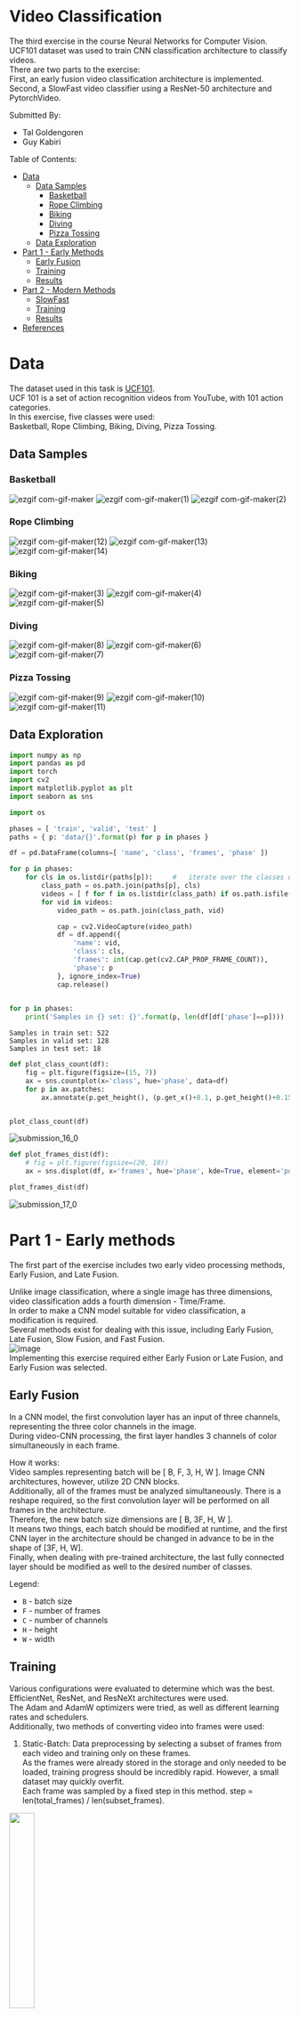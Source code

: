 # Video Classification
The third exercise in the course Neural Networks for Computer Vision.  
UCF101 dataset was used to train CNN classification architecture to classify videos.  
There are two parts to the exercise:  
First, an early fusion video classification architecture is implemented.  
Second, a SlowFast video classifier using a ResNet-50 architecture and PytorchVideo.

Submitted By:

* Tal Goldengoren
* Guy Kabiri

Table of Contents:
* [Data](#data)
    * [Data Samples](#data-samples)
        * [Basketball](#basketball-samples)
        * [Rope Climbing](#ropeclimbing-samples)
        * [Biking](#biking-samples)
        * [Diving](#diving-samples)
        * [Pizza Tossing](#pizzatossing-samples)
    * [Data Exploration](#data-exp)
* [Part 1 - Early Methods](#part1)
    * [Early Fusion](#early-fusion)
    * [Training](#part1-training)
    * [Results](#part1-results)
* [Part 2 - Modern Methods](#part2)
    * [SlowFast](#slowfast)
    * [Training](#part2-training)
    * [Results](#part2-results)
* [References](#refs)

# Data <span id="data"><span>

The dataset used in this task is [UCF101](https://www.crcv.ucf.edu/data/UCF101.php).  
UCF 101 is a set of action recognition videos from YouTube, with 101 action categories.  
In this exercise, five classes were used:  
Basketball, Rope Climbing, Biking, Diving, Pizza Tossing.

## Data Samples <span id="data-samples"></span>

### Basketball <span id="basketball-samples"></span>
![ezgif com-gif-maker](https://user-images.githubusercontent.com/52006798/146648149-7b2a60dd-c4dc-486d-bf74-6ee36b51e24b.gif)
![ezgif com-gif-maker(1)](https://user-images.githubusercontent.com/52006798/146648151-e9b93f3f-75f9-4ba8-af38-b9360b709563.gif)
![ezgif com-gif-maker(2)](https://user-images.githubusercontent.com/52006798/146648154-893fdd3f-9f9b-4348-9e62-1ee6f4d24994.gif)

### Rope Climbing <span id="ropeclimbing-samples"></span>

![ezgif com-gif-maker(12)](https://user-images.githubusercontent.com/52006798/146648141-c1d88761-cb3c-44fc-bd1d-adc078c49eb7.gif)
![ezgif com-gif-maker(13)](https://user-images.githubusercontent.com/52006798/146648144-bcd00631-6c35-4d2b-8bf8-dbe949401702.gif)
![ezgif com-gif-maker(14)](https://user-images.githubusercontent.com/52006798/146648146-e1c00dd1-80d8-4f62-82bd-b861782ea643.gif)

### Biking <span id="biking-samples"></span>

![ezgif com-gif-maker(3)](https://user-images.githubusercontent.com/52006798/146648156-c329b5d9-271f-49d9-b420-0d88f1d0cad6.gif)
![ezgif com-gif-maker(4)](https://user-images.githubusercontent.com/52006798/146648158-ec8451ae-8bba-4808-8783-edfe74f3cec9.gif)
![ezgif com-gif-maker(5)](https://user-images.githubusercontent.com/52006798/146648160-2b1e509a-d324-4739-8081-268f6ad2c229.gif)

### Diving <span id="diving-samples"></span>

![ezgif com-gif-maker(8)](https://user-images.githubusercontent.com/52006798/146648134-1f1960fb-0d1c-40f4-8bde-68e9b07e917a.gif)
![ezgif com-gif-maker(6)](https://user-images.githubusercontent.com/52006798/146648167-f6eb1d56-9c7a-4146-95dc-5a49fdc54fd7.gif)
![ezgif com-gif-maker(7)](https://user-images.githubusercontent.com/52006798/146648171-d3c9ba37-78b4-4f12-af1f-2bdd28eb22a8.gif)

### Pizza Tossing <span id="pizzatossing-samples"></span>

![ezgif com-gif-maker(9)](https://user-images.githubusercontent.com/52006798/146648135-2ebf956e-e239-4d8d-9d52-57c34070be83.gif)
![ezgif com-gif-maker(10)](https://user-images.githubusercontent.com/52006798/146648137-fdb8c9b9-f80b-4bf9-94d2-2a6188312040.gif)
![ezgif com-gif-maker(11)](https://user-images.githubusercontent.com/52006798/146648140-6b541150-45c9-4de5-914b-f74867f7a74e.gif)

## Data Exploration <span id="data-exp"></span>


```python
import numpy as np
import pandas as pd
import torch
import cv2
import matplotlib.pyplot as plt
import seaborn as sns

import os
```


```python
phases = [ 'train', 'valid', 'test' ]
paths = { p: 'data/{}'.format(p) for p in phases }
```


```python
df = pd.DataFrame(columns=[ 'name', 'class', 'frames', 'phase' ])
```


```python
for p in phases:
    for cls in os.listdir(paths[p]):     #   iterate over the classes of each phase
        class_path = os.path.join(paths[p], cls)
        videos = [ f for f in os.listdir(class_path) if os.path.isfile(os.path.join(class_path, f)) ]
        for vid in videos:
            video_path = os.path.join(class_path, vid)

            cap = cv2.VideoCapture(video_path)
            df = df.append({
                'name': vid,
                'class': cls,
                'frames': int(cap.get(cv2.CAP_PROP_FRAME_COUNT)),
                'phase': p
            }, ignore_index=True)
            cap.release()
            
```


```python
for p in phases:
    print('Samples in {} set: {}'.format(p, len(df[df['phase']==p])))
```

    Samples in train set: 522
    Samples in valid set: 128
    Samples in test set: 18



```python
def plot_class_count(df):
    fig = plt.figure(figsize=(15, 7))
    ax = sns.countplot(x='class', hue='phase', data=df)
    for p in ax.patches:
        ax.annotate(p.get_height(), (p.get_x()+0.1, p.get_height()+0.15))


plot_class_count(df)
```

![submission_16_0](https://user-images.githubusercontent.com/52006798/149013103-525d5342-2e2f-4230-88b2-f45ae3c43177.png)


```python
def plot_frames_dist(df):
    # fig = plt.figure(figsize=(20, 10))
    ax = sns.displot(df, x='frames', hue='phase', kde=True, element='poly', col='class', )

plot_frames_dist(df)
```

![submission_17_0](https://user-images.githubusercontent.com/52006798/149013105-ee4d4e51-1f2e-4366-8b41-5c2f2f342db7.png)

# Part 1 - Early methods <span id="part1"><span>
The first part of the exercise includes two early video processing methods, Early Fusion, and Late Fusion.  

Unlike image classification, where a single image has three dimensions, video classification adds a fourth dimension - Time/Frame.  
In order to make a CNN model suitable for video classification, a modification is required.  
Several methods exist for dealing with this issue, including Early Fusion, Late Fusion, Slow Fusion, and Fast Fusion.  
![image](https://user-images.githubusercontent.com/52006798/146635639-db3cd74f-7889-405c-ae82-1e3aaab9c0e8.png)  
Implementing this exercise required either Early Fusion or Late Fusion, and Early Fusion was selected.

## Early Fusion <span id="early-fusion"><span>
In a CNN model, the first convolution layer has an input of three channels, representing the three color channels in the image.  
During video-CNN processing, the first layer handles 3 channels of color simultaneously in each frame.  

How it works:  
Video samples representing batch will be [ B, F, 3, H, W ]. Image CNN architectures, however, utilize 2D CNN blocks.  
Additionally, all of the frames must be analyzed simultaneously. There is a reshape required, so the first convolution layer will be performed on all frames in the architecture.  
Therefore, the new batch size dimensions are [ B, 3F, H, W ].  
It means two things, each batch should be modified at runtime, and the first CNN layer in the architecture should be changed in advance to be in the shape of [3F, H, W].  
Finally, when dealing with pre-trained architecture, the last fully connected layer should be modified as well to the desired number of classes.  

Legend:  
* `B` - batch size
* `F` - number of frames
* `C` - number of channels
* `H` - height
* `W` - width

## Training <span id="part1-training"><span>
Various configurations were evaluated to determine which was the best.  
EfficientNet, ResNet, and ResNeXt architectures were used.  
The Adam and AdamW optimizers were tried, as well as different learning rates and schedulers.  
Additionally, two methods of converting video into frames were used: 

1. Static-Batch: Data preprocessing by selecting a subset of frames from each video and training only on these frames.  
As the frames were already stored in the storage and only needed to be loaded, training progress should be incredibly rapid. However, a small dataset may quickly overfit.  
Each frame was sampled by a fixed step in this method. step = len(total_frames) / len(subset_frames).  

<img src="https://user-images.githubusercontent.com/52006798/147848832-1f1e3890-9aa0-4789-b054-97c17a1d8a84.png" width="30%"/>    

2. Dynamic-Batch: Sample a random group of frames each time.  
This would be slower, but it could prevent overfitting since every time a video is loaded, a different set of frames is processed by the network.  

<img src="https://user-images.githubusercontent.com/52006798/147848886-b4e54060-7d7c-402a-9fba-ad86eb46df5c.png" width="30%"/>

## Results <span id="part1-results"><span>
The following graphs show a sample of different configurations that were tried.


<img src="https://user-images.githubusercontent.com/52006798/147827538-4083f42a-1b44-4592-a3ab-043ddd42911d.png" width="30%"/><img src="https://user-images.githubusercontent.com/52006798/147827539-1c5831b5-adb5-4d7d-884b-ebb22a231001.png" width="30%"/>

<img src="https://user-images.githubusercontent.com/52006798/147827535-844af00b-dfe3-43e9-81e3-afc93cd5c12c.png" width="30%"/><img src="https://user-images.githubusercontent.com/52006798/147827536-9aef5827-7bac-4869-ace6-36e728cb8a6b.png" width="30%"/><img src="https://user-images.githubusercontent.com/52006798/147827540-7b63f025-0fc1-448e-b5ed-5beea13a3cac.png" width="30%"/>

Finally, the preferred configuration was as follows:  

*   Pre-trained ResNet-50.
*   Pre-processed data (static dataset - the same frames were used in each video during training, instead of random ones).
*   32 frames for each video.
*   Optimizer: Adam.
*   Scheduler: ReduceLROnPlateau (factor=0.8, patience=2).
*   Learning rate: 1e-5.
*   Batch-size: 8.
*   Epochs: 100.

<img src="https://user-images.githubusercontent.com/52006798/147827800-eb667b7d-d310-4b30-aeab-c0da599c29fe.png" width="45%"/><img src="https://user-images.githubusercontent.com/52006798/147827802-d2ae0176-278b-4359-b85c-497eacaf0ad8.png" width="45%"/>

<img src="https://user-images.githubusercontent.com/52006798/147827797-b543147a-7484-4f89-a196-881043f2abf9.png" width="30%"/><img src="https://user-images.githubusercontent.com/52006798/147827798-8d0ca0ac-9f3e-436b-882d-ce220d58152b.png" width="30%"/><img src="https://user-images.githubusercontent.com/52006798/147827799-8c85523d-1104-48cb-8121-db125124737e.png" width="30%"/>

As can see above, we achieved accuracy of almost 0.9 and loss a little less than 0.7.

# Part 2 - Modern Methods <span id="part2"></span>

## SlowFast <span id="slowfast"></span>

The SlowFast architecture handles video in two ways.  
In order to capture spatial semantics, the first approach uses a low frame rate, which will be called the Slow pathway.  
A high frame rate is used in the second method, called the Fast pathway, to capture motion.  

![](https://feichtenhofer.github.io/pubs/slowfast_concept.gif)  

While both pathways use ResNet as their backbone, unlike the previous model, these use 3D CNN blocks.  
A small number of channels is used to keep the Fast pathway fast since it samples many more frames than the Slow pathway.  
In addition, the Fast pathway results are fed into the Slow pathway to improve prediction (taking into account the different shapes in each pathway).  
The results from the Slow pathway are not fed into the Fast pathway since the researchers found no improvements while executing it.

## Training <span id="part2-training"></span>

SlowFast's training phase required some modifications in the data processing.  
Firstly, SlowFast splits into 2 pathways, each of which consumes a different number of frames.  
Second, the tensor shape differs from the early method.  
While the early methods architecture was fed by [ B, F, 3, H, W ] tensors, the SlowFast architecture was fed by [ B, 3, F, H, W ].  
In order to use the same dataset, when handling a SlowFast model, the tensor needs to be reshaped into the correct dimensions and then split into two tensors.  
Getting the [ B, 3, F, H, W ] shape for the fast pathway, and the [ B, 3, F/4, H, W ] shape for the slow pathway.

## Results <span id="part2-results"></span>

Configuration used:  

*   Pre-trained SlowFast.
*   Dynamic data (sample random frames from a video at each epoch).
*   32 frames for each video.
*   Optimizer: ASGD.
*   Scheduler: ReduceLROnPlateau (factor=0.9, patience=4).
*   Scheduler: CosineAnnealingLR
*   Learning rate: 1e-3.
*   Batch-size: 4.
*   Epochs: 100.

Despite trying several different configurations, we were unable to achieve good results with the SlowFast model.  
Therefore, we can't compare the models since SlowFast should yield better results than the simpler methods.

<img src="https://user-images.githubusercontent.com/52006798/149008482-d1fa2847-8539-4e8f-818d-edce2274f427.png" width="45%"/><img src="https://user-images.githubusercontent.com/52006798/149008486-76272fc2-bbc6-420e-8964-c69227e58ea6.png" width="45%"/>

<img src="https://user-images.githubusercontent.com/52006798/149008476-4e424da6-f4c3-4029-9a31-a0315df3f4ee.png" width="30%"/><img src="https://user-images.githubusercontent.com/52006798/149008492-071af52c-0e36-4082-a422-53a921e8c12e.png" width="30%"/><img src="https://user-images.githubusercontent.com/52006798/149008494-3c0f927b-ef92-434b-ab86-55575f3828ab.png" width="30%"/>

# References <span id="refs"><span>
* [Video Classification with CNN, RNN, and PyTorch](https://medium.com/howtoai/video-classification-with-cnn-rnn-and-pytorch-abe2f9ee031)
* [Video Classification with CNN+LSTM](https://discuss.pytorch.org/t/video-classification-with-cnn-lstm/113413/4)
* [Introduction to Video Classification](https://towardsdatascience.com/introduction-to-video-classification-6c6acbc57356)
* [Justin Johnson's Lecture](https://web.eecs.umich.edu/~justincj/slides/eecs498/FA2020/598_FA2020_lecture18.pdf)
* [Christoph Feichtenhofer](https://feichtenhofer.github.io/)
* [SlowFast Explained: Dual-mode CNN for Video Understanding](https://towardsdatascience.com/slowfast-explained-dual-mode-cnn-for-video-understanding-8bf639960256)
